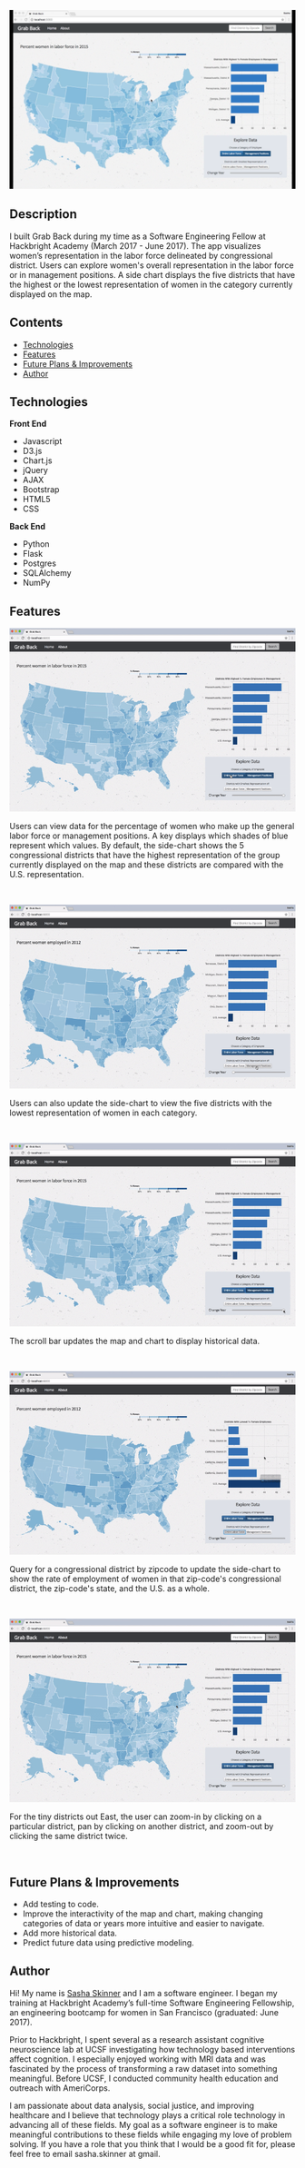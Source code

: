 <kbd>![Grab Back](/static/img/grabBack-home.png)</kbd>

## Description
I built Grab Back during my time as a Software Engineering Fellow at Hackbright Academy (March 2017 - June 2017). The app visualizes women’s representation in the labor force delineated by congressional district. Users can explore women's overall representation in the labor force or in management positions. A side chart displays the five districts that have the highest or the lowest representation of women in the category currently displayed on the map. 

## Contents
* [Technologies](#technologies)
* [Features](#features)
* [Future Plans & Improvements](#improvements)
* [Author](#author)

## <a name="technologies"></a>Technologies

<b>Front End</b>
* Javascript
* D3.js
* Chart.js
* jQuery
* AJAX
* Bootstrap
* HTML5
* CSS

<b>Back End</b>
* Python
* Flask
* Postgres
* SQLAlchemy
* NumPy


## <a name="features"></a>Features

<kbd>![Home](/static/gif/grabBack_toggleCat.gif)</kbd>

Users can view data for the percentage of women who make up the general labor force or management positions. A key displays which shades of blue represent which values. By default, the side-chart shows the 5 congressional districts that have the highest representation of the group currently displayed on the map and these districts are compared with the U.S. representation.

<br>

<kbd>![Change Categories](/static/gif/grabBack_toggleLowest.gif)</kbd>

Users can also update the side-chart to view the five districts with the lowest representation of women in each category. 

<br>

<kbd>![Historical](/static/gif/grabBack_scrollYear.gif)</kbd>

The scroll bar updates the map and chart to display historical data.

<br>


<kbd>![Zipcode](/static/gif/grabBack_zipSearch.gif)</kbd>

Query for a congressional district by zipcode to update the side-chart to show the rate of employment of women in that zip-code's congressional district, the zip-code's state, and the U.S. as a whole. 


<br>


<kbd>![Zipcode](/static/gif/grabBack-zoom.gif)</kbd>

For the tiny districts out East, the user can zoom-in by clicking on a particular district, pan by clicking on another district, and zoom-out by clicking the same district twice.

<br>

## <a name="improvements"></a>Future Plans & Improvements

* Add testing to code.
* Improve the interactivity of the map and chart, making changing categories of data or years more intuitive and easier to navigate.
* Add more historical data.
* Predict future data using predictive modeling.


## <a name="author"></a>Author
Hi! My name is [Sasha Skinner](https://www.linkedin.com/in/sashaskinner) and I am a software engineer. I began my training at Hackbright Academy’s full-time Software Engineering Fellowship, an engineering bootcamp for women in San Francisco (graduated: June 2017). 
 
Prior to Hackbright, I spent several as a research assistant cognitive neuroscience lab at UCSF investigating how technology based interventions affect cognition. I especially enjoyed working with MRI data and was fascinated by the process of transforming a raw dataset into something meaningful. Before UCSF, I conducted community health education and outreach with AmeriCorps. 
 
I am passionate about data analysis, social justice, and improving healthcare and I believe that technology plays a critical role technology in advancing all of these fields. My goal as a software engineer is to make meaningful contributions to these fields while engaging my love of problem solving. If you have a role that you think that I would be a good fit for, please feel free to email sasha.skinner at gmail. 
